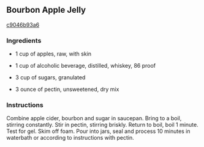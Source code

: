 ## Bourbon Apple Jelly

[c9046b93a6](http://www.food.com/recipe/bourbon-apple-jelly-405502)

### Ingredients

 - 1 cup of apples, raw, with skin

 - 1 cup of alcoholic beverage, distilled, whiskey, 86 proof

 - 3 cup of sugars, granulated

 - 3 ounce of pectin, unsweetened, dry mix

### Instructions

Combine apple cider, bourbon and sugar in saucepan. Bring to a boil, stirring constantly. Stir in pectin, stirring briskly. Return to boil, boil 1 minute. Test for gel. Skim off foam. Pour into jars, seal and process 10 minutes in waterbath or according to instructions with pectin.